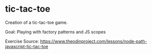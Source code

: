 # tic-tac-toe
Creation of a tic-tac-toe game. 

Goal: Playing with factory patterns and JS scopes 

Exercise Source: https://www.theodinproject.com/lessons/node-path-javascript-tic-tac-toe
